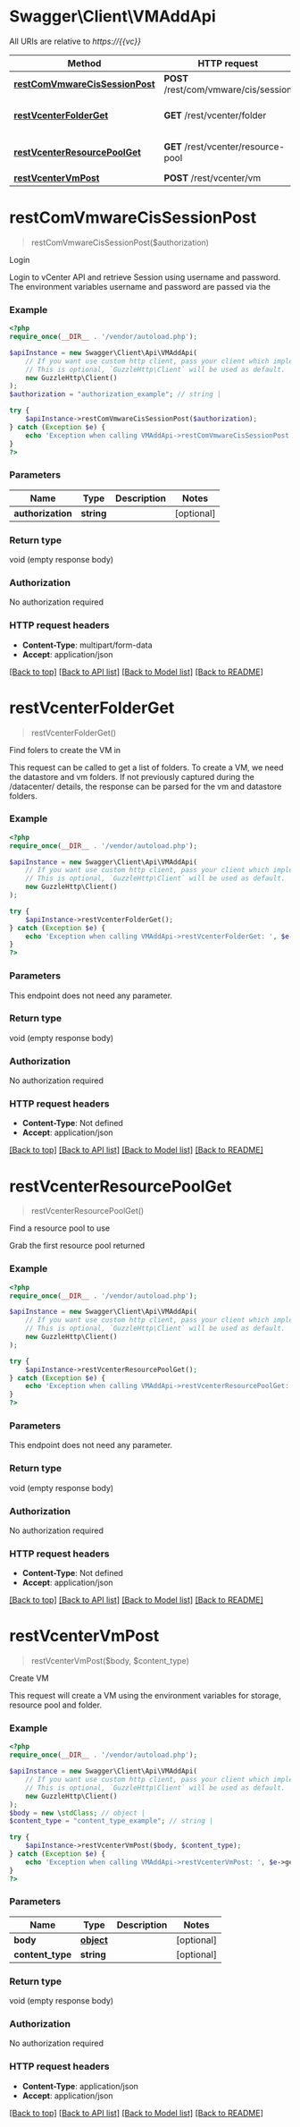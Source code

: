 # Swagger\Client\VMAddApi

All URIs are relative to *https://{{vc}}*

Method | HTTP request | Description
------------- | ------------- | -------------
[**restComVmwareCisSessionPost**](VMAddApi.md#restcomvmwarecissessionpost) | **POST** /rest/com/vmware/cis/session | Login
[**restVcenterFolderGet**](VMAddApi.md#restvcenterfolderget) | **GET** /rest/vcenter/folder | Find folers to create the VM in
[**restVcenterResourcePoolGet**](VMAddApi.md#restvcenterresourcepoolget) | **GET** /rest/vcenter/resource-pool | Find a resource pool to use
[**restVcenterVmPost**](VMAddApi.md#restvcentervmpost) | **POST** /rest/vcenter/vm | Create VM

# **restComVmwareCisSessionPost**
> restComVmwareCisSessionPost($authorization)

Login

Login to vCenter API and retrieve Session using username and password. The environment variables username and password are passed via the

### Example
```php
<?php
require_once(__DIR__ . '/vendor/autoload.php');

$apiInstance = new Swagger\Client\Api\VMAddApi(
    // If you want use custom http client, pass your client which implements `GuzzleHttp\ClientInterface`.
    // This is optional, `GuzzleHttp\Client` will be used as default.
    new GuzzleHttp\Client()
);
$authorization = "authorization_example"; // string | 

try {
    $apiInstance->restComVmwareCisSessionPost($authorization);
} catch (Exception $e) {
    echo 'Exception when calling VMAddApi->restComVmwareCisSessionPost: ', $e->getMessage(), PHP_EOL;
}
?>
```

### Parameters

Name | Type | Description  | Notes
------------- | ------------- | ------------- | -------------
 **authorization** | **string**|  | [optional]

### Return type

void (empty response body)

### Authorization

No authorization required

### HTTP request headers

 - **Content-Type**: multipart/form-data
 - **Accept**: application/json

[[Back to top]](#) [[Back to API list]](../../README.md#documentation-for-api-endpoints) [[Back to Model list]](../../README.md#documentation-for-models) [[Back to README]](../../README.md)

# **restVcenterFolderGet**
> restVcenterFolderGet()

Find folers to create the VM in

This request can be called to get a list of folders. To create a VM, we need the datastore and vm folders. If not previously captured during the /datacenter/<datacenter-name> details, the response can be parsed for the vm and datastore folders.

### Example
```php
<?php
require_once(__DIR__ . '/vendor/autoload.php');

$apiInstance = new Swagger\Client\Api\VMAddApi(
    // If you want use custom http client, pass your client which implements `GuzzleHttp\ClientInterface`.
    // This is optional, `GuzzleHttp\Client` will be used as default.
    new GuzzleHttp\Client()
);

try {
    $apiInstance->restVcenterFolderGet();
} catch (Exception $e) {
    echo 'Exception when calling VMAddApi->restVcenterFolderGet: ', $e->getMessage(), PHP_EOL;
}
?>
```

### Parameters
This endpoint does not need any parameter.

### Return type

void (empty response body)

### Authorization

No authorization required

### HTTP request headers

 - **Content-Type**: Not defined
 - **Accept**: application/json

[[Back to top]](#) [[Back to API list]](../../README.md#documentation-for-api-endpoints) [[Back to Model list]](../../README.md#documentation-for-models) [[Back to README]](../../README.md)

# **restVcenterResourcePoolGet**
> restVcenterResourcePoolGet()

Find a resource pool to use

Grab the first resource pool returned

### Example
```php
<?php
require_once(__DIR__ . '/vendor/autoload.php');

$apiInstance = new Swagger\Client\Api\VMAddApi(
    // If you want use custom http client, pass your client which implements `GuzzleHttp\ClientInterface`.
    // This is optional, `GuzzleHttp\Client` will be used as default.
    new GuzzleHttp\Client()
);

try {
    $apiInstance->restVcenterResourcePoolGet();
} catch (Exception $e) {
    echo 'Exception when calling VMAddApi->restVcenterResourcePoolGet: ', $e->getMessage(), PHP_EOL;
}
?>
```

### Parameters
This endpoint does not need any parameter.

### Return type

void (empty response body)

### Authorization

No authorization required

### HTTP request headers

 - **Content-Type**: Not defined
 - **Accept**: application/json

[[Back to top]](#) [[Back to API list]](../../README.md#documentation-for-api-endpoints) [[Back to Model list]](../../README.md#documentation-for-models) [[Back to README]](../../README.md)

# **restVcenterVmPost**
> restVcenterVmPost($body, $content_type)

Create VM

This request will create a VM using the environment variables for storage, resource pool and folder.

### Example
```php
<?php
require_once(__DIR__ . '/vendor/autoload.php');

$apiInstance = new Swagger\Client\Api\VMAddApi(
    // If you want use custom http client, pass your client which implements `GuzzleHttp\ClientInterface`.
    // This is optional, `GuzzleHttp\Client` will be used as default.
    new GuzzleHttp\Client()
);
$body = new \stdClass; // object | 
$content_type = "content_type_example"; // string | 

try {
    $apiInstance->restVcenterVmPost($body, $content_type);
} catch (Exception $e) {
    echo 'Exception when calling VMAddApi->restVcenterVmPost: ', $e->getMessage(), PHP_EOL;
}
?>
```

### Parameters

Name | Type | Description  | Notes
------------- | ------------- | ------------- | -------------
 **body** | [**object**](../Model/object.md)|  | [optional]
 **content_type** | **string**|  | [optional]

### Return type

void (empty response body)

### Authorization

No authorization required

### HTTP request headers

 - **Content-Type**: application/json
 - **Accept**: application/json

[[Back to top]](#) [[Back to API list]](../../README.md#documentation-for-api-endpoints) [[Back to Model list]](../../README.md#documentation-for-models) [[Back to README]](../../README.md)

